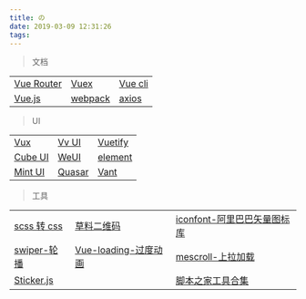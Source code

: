 ```yaml
---
title: の
date: 2019-03-09 12:31:26
tags:
---
```




> 文档

<table>
  <tr>
    <td><a href="https://router.vuejs.org/zh/" target="_blank">Vue Router</a></td>
    <td><a href="https://vuex.vuejs.org/zh/" target="_blank">Vuex</a></td>
    <td><a href="https://cli.vuejs.org/zh/" target="_blank">Vue cli</a></td>
  </tr>
  <tr>
    <td><a href="https://cn.vuejs.org/" target="_blank">Vue.js</a></td>
    <td><a href="https://webpack.docschina.org/concepts/" target="_blank">webpack</a></td>
    <td><a href="https://www.jianshu.com/p/7a9fbcbb1114" target="_blank">axios</a></td>
  </tr>
</table>

> UI

<table>
  <tr>
    <td><a href="https://doc.vux.li/zh-CN/" target="_blank">Vux</a></td>
    <td><a href="https://vv-ui.github.io/VV-UI/#/giud" target="_blank">Vv UI</a></td>
    <td><a href="https://vuetifyjs.com/zh-Hans/framework/display" target="_blank">Vuetify</a></td>
  </tr>
  <tr>
    <td><a href="https://didi.github.io/cube-ui/#/zh-CN" target="_blank">Cube UI</a></td>
    <td><a href="https://weui.io/" target="_blank">WeUI</a></td>
    <td><a href="http://element-cn.eleme.io/#/zh-CN" target="_blank">element</a></td>
  </tr>
  <tr>
    <td><a href="http://mint-ui.github.io/#!/zh-cn" target="_blank">Mint UI</a></td>
    <td><a href="http://www.quasarchs.com/guide/index.html" target="_blank">Quasar</a></td>
    <td><a href="https://youzan.github.io/vant/#/zh-CN/intro" target="_blank">Vant</a></td>
  </tr>
</table>

> 工具

<table>
  <tr>
    <td><a href="https://www.sassmeister.com/" target="_blank">scss 转 css</a></td>
    <td><a href="https://cli.im/" target="_blank">草料二维码</a></td>
    <td><a href="https://www.iconfont.cn/?spm=a313x.7781069.1998910419.d4d0a486a" target="_blank">iconfont-阿里巴巴矢量图标库</a></td>
  </tr>
  <tr>
    <td><a href="https://www.swiper.com.cn/" target="_blank">swiper-轮播</a></td>
    <td><a href="https://nguyenvanduocit.github.io/vue-loading-spinner/" target="_blank">Vue-loading-过度动画</a></td>
    <td><a href="http://www.mescroll.com/api.html" target="_blank">mescroll-上拉加载</a></td>
  </tr>
  <tr>
    <td><a href="http://stickerjs.cmiscm.com/" target="_blank">Sticker.js</a></td>
    <td></td>
    <td><a href="http://tools.jb51.net/" target="_blank">脚本之家工具合集</a></td>
  </tr>
</table>
